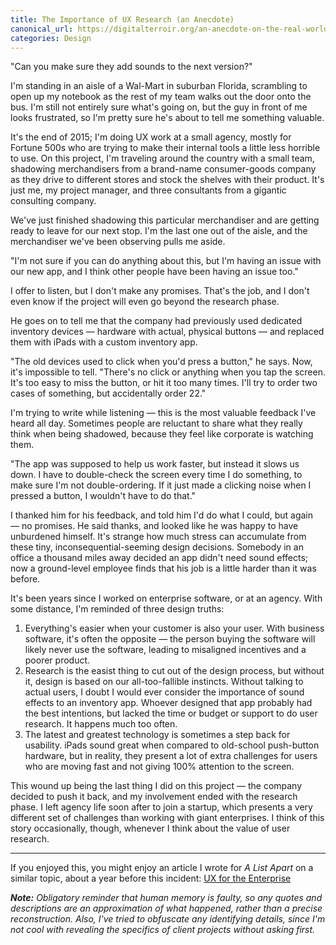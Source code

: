 ```yaml
---
title: The Importance of UX Research (an Anecdote)
canonical_url: https://digitalterroir.org/an-anecdote-on-the-real-world-importance-of-ux-research/
categories: Design
---
```


"Can you make sure they add sounds to the next version?"

I'm standing in an aisle of a Wal-Mart in suburban Florida, scrambling to open up my
notebook as the rest of my team walks out the door onto the bus. I'm still not entirely
sure what's going on, but the guy in front of me looks frustrated, so I'm pretty sure
he's about to tell me something valuable.

It's the end of 2015; I'm doing UX work at a small agency, mostly for Fortune 500s who are trying
to make their internal tools a little less horrible to use. On this project, I'm traveling
around the country with a small team, shadowing merchandisers from a brand-name consumer-goods company
as they drive to different stores and stock the shelves with their product. It's just me, my project manager,
and three consultants from a gigantic consulting company.

We've just finished shadowing this particular merchandiser and are getting ready to leave for our next
stop. I'm the last one out of the aisle, and the merchandiser we've been observing pulls me aside.

"I'm not sure if you can do anything about this, but I'm having an issue with our new app, and I think other
people have been having an issue too."

I offer to listen, but I don't make any promises. That's the job, and I don't even know if the project will even go beyond the research
phase.

He goes on to tell me that the company had previously used dedicated inventory devices — hardware with actual, physical buttons — and replaced
them with iPads with a custom inventory app.

"The old devices used to click when you'd press a button," he says. Now, it's impossible to tell. "There's no click
or anything when you tap the screen. It's too easy to miss the button, or hit it too many times. I'll try to order
two cases of something, but accidentally order 22."

I'm trying to write while listening — this is the most valuable feedback I've heard all day. Sometimes people are reluctant
to share what they really think when being shadowed, because they feel like corporate is watching them.

"The app was supposed to help us work faster, but instead it slows us down. I have to double-check the screen every time I do something,
to make sure I'm not double-ordering. If it just made a clicking noise when I pressed a button, I wouldn't have to do that."

I thanked him for his feedback, and told him I'd do what I could, but again — no promises. He said thanks, and looked like he was happy
to have unburdened himself. It's strange how much stress can accumulate from these tiny, inconsequential-seeming design decisions. Somebody
in an office a thousand miles away decided an app didn't need sound effects; now a ground-level employee finds that his job is a little harder
than it was before.

It's been years since I worked on enterprise software, or at an agency. With some distance, I'm reminded of three design truths:

1. Everything's easier when your customer is also your user. With business software, it's often the opposite — the person buying the software
   will likely never use the software, leading to misaligned incentives and a poorer product.
2. Research is the easist thing to cut out of the design process, but without it, design is based on our all-too-fallible instincts. Without talking
   to actual users, I doubt I would ever consider the importance of sound effects to an inventory app. Whoever designed that app probably had the best
   intentions, but lacked the time or budget or support to do user research. It happens much too often.
3. The latest and greatest technology is sometimes a step back for usability. iPads sound great when compared to old-school push-button hardware, but in reality,
   they present a lot of extra challenges for users who are moving fast and not giving 100% attention to the screen.

This wound up being the last thing I did on this project — the company decided to push it back, and my involvement ended with the research phase. I left agency life
soon after to join a startup, which presents a very different set of challenges than working with giant enterprises. I think of this story occasionally, though, whenever
I think about the value of user research.

---

If you enjoyed this, you might enjoy an article I wrote for _A List Apart_ on a similar topic, about a year before this incident: [UX for the Enterprise](https://alistapart.com/article/ux-for-the-enterprise)

_**Note:** Obligatory reminder that human memory is faulty, so any quotes and descriptions are an approximation of what happened, rather than a precise reconstruction. Also, I've
tried to obfuscate any identifying details, since I'm not cool with revealing the specifics of client projects without asking first._
